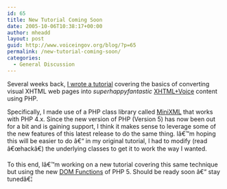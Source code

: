 ```yaml
---
id: 65
title: New Tutorial Coming Soon
date: 2005-10-06T10:38:17+00:00
author: mheadd
layout: post
guid: http://www.voiceingov.org/blog/?p=65
permalink: /new-tutorial-coming-soon/
categories:
  - General Discussion
---
```

Several weeks back, [I wrote a tutorial](http://www.voiceingov.org/blog/?page_id=53) covering the basics of converting visual XHTML web pages into _superhappyfantastic_ [XHTML+Voice](http://www.voiceingov.org/blog/?page_id=13) content using PHP.

Specifically, I made use of a PHP class library called [MiniXML](http://minixml.psychogenic.com/index.html) that works with PHP 4.x. Since the new version of PHP (Version 5) has now been out for a bit and is gaining support, I think it makes sense to leverage some of the new features of this latest release to do the same thing. Iâ€™m hoping this will be easier to do â€“ in my original tutorial, I had to modify (read â€œhackâ€) the underlying classes to get it to work the way I wanted.

To this end, Iâ€™m working on a new tutorial covering this same technique but using the new [DOM Functions](http://us2.php.net/manual/en/ref.dom.php) of PHP 5. Should be ready soon â€“ stay tunedâ€¦